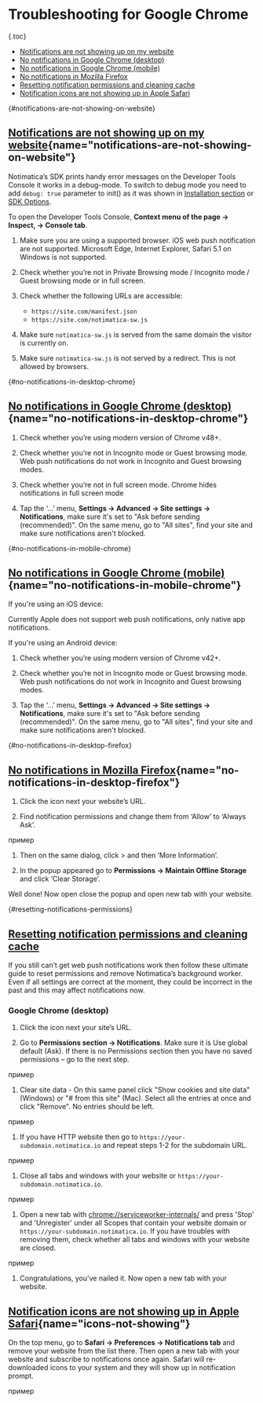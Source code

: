 # Troubleshooting for Google Chrome

{.toc}
* [Notifications are not showing up on my website](#notifications-are-not-showing-on-website)
* [No notifications in Google Chrome (desktop)](#no-notifications-in-desktop-chrome)
* [No notifications in Google Chrome (mobile)](#no-notifications-in-mobile-chrome)
* [No notifications in Mozilla Firefox](#no-notifications-in-desktop-firefox)
* [Resetting notification permissions and cleaning cache](#resetting-notifications-permissions)
* [Notification icons are not showing up in Apple Safari](#icons-not-showing)

{#notifications-are-not-showing-on-website}
## [Notifications are not showing up on my website](#notifications-are-not-showing-on-website){name="notifications-are-not-showing-on-website"}

Notimatica’s SDK prints handy error messages on the Developer Tools Console it works in a debug-mode. To switch to debug mode you need to add `debug: true` parameter to init() as it was shown in [Installation section](/docs/sdk-installation#initialize-sdk) or [SDK Options]('/docs/sdk-options').

To open the Developer Tools Console, **Context menu of the page → Inspect, → Console tab**.

1. Make sure you are using a supported browser. iOS web push notification are not supported. Microsoft Edge, Internet Explorer, Safari 5.1 on Windows is not supported.

1. Check whether you’re not in Private Browsing mode / Incognito mode / Guest browsing mode or in full screen.

1. Check whether the following URLs are accessible:

    * `https://site.com/manifest.json`
    * `https://site.com/notimatica-sw.js`

1. Make sure `notimatica-sw.js` is served from the same domain the visitor is currently on.

1. Make sure `notimatica-sw.js` is not served by a redirect. This is not allowed by browsers.

{#no-notifications-in-desktop-chrome}
## [No notifications in Google Chrome (desktop)](#no-notifications-in-desktop-chrome){name="no-notifications-in-desktop-chrome"}

1. Check whether you’re using modern version of Chrome v48+.

1. Check whether you’re not in Incognito mode or Guest browsing mode. Web push notifications do not work in Incognito and Guest browsing modes.

1. Check whether you’re not in full screen mode. Chrome hides notifications in full screen mode

1. Tap the ‘...’ menu, **Settings → Advanced → Site settings → Notifications**, make sure it's set to "Ask before sending (recommended)". On the same menu, go to "All sites", find your site and make sure notifications aren't blocked.

{#no-notifications-in-mobile-chrome}
## [No notifications in Google Chrome (mobile)](#no-notifications-in-mobile-chrome){name="no-notifications-in-mobile-chrome"}

If you're using an iOS device:

Currently Apple does not support web push notifications, only native app notifications.

If you're using an Android device:

1. Check whether you’re using modern version of Chrome v42+.

1. Check whether you’re not in Incognito mode or Guest browsing mode. Web push notifications do not work in Incognito and Guest browsing modes.

1. Tap the ‘...’ menu, **Settings → Advanced → Site settings → Notifications**, make sure it's set to "Ask before sending (recommended)". On the same menu, go to "All sites", find your site and make sure notifications aren't blocked.

{#no-notifications-in-desktop-firefox}
## [No notifications in Mozilla Firefox](#no-notifications-in-desktop-firefox){name="no-notifications-in-desktop-firefox"}

1. Click the icon next your website’s URL.

1. Find notification permissions and change them from ‘Allow’ to ‘Always Ask’.

пример

1. Then on the same dialog, click  > and then ‘More Information’.

1. In the popup appeared go to **Permissions → Maintain Offline Storage** and click ‘Clear Storage’.

Well done! Now open close the popup and open new tab with your website.

{#resetting-notifications-permissions}
## [Resetting notification permissions and cleaning cache](#resetting-notifications-permissions)

If you still can’t get web push notifications work then follow these ultimate guide to reset permissions and remove Notimatica’s background worker. Even if all settings are correct at the moment, they could be incorrect in the past and this may affect notifications now.

### Google Chrome (desktop)

1. Click the icon next your site’s URL.

1. Go to **Permissions section → Notifications**. Make sure it is Use global default (Ask). If there is no Permissions section then you have no saved permissions – go to the next step.

пример

1. Clear site data - On this same panel click "Show cookies and site data" (Windows) or "# from this site" (Mac). Select all the entries at once and click "Remove". No entries should be left.

пример

1. If you have HTTP website then go to `https://your-subdomain.notimatica.io` and repeat steps 1-2 for the subdomain URL.

пример

1. Close all tabs and windows with your website or `https://your-subdomain.notimatica.io`.

пример

1. Open a new tab with [chrome://serviceworker-internals/](chrome://serviceworker-internals/) and press 'Stop' and 'Unregister' under all Scopes that contain your website domain or `https://your-subdomain.notimatica.io`. If you have troubles with removing them, check whether all tabs and windows with your website are closed.

пример

1. Congratulations, you've nailed it. Now open a new tab with your website.

## [Notification icons are not showing up in Apple Safari](#icons-not-showing){name="icons-not-showing"}

On the top menu, go to **Safari → Preferences → Notifications tab** and remove your website from the list there. Then open a new tab with your website and subscribe to notifications once again. Safari will re-downloaded icons to your system and they will show up in notification prompt.

пример
